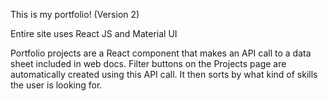 This is my portfolio! (Version 2)

Entire site uses React JS and Material UI

Portfolio projects are a React component that makes an API call to a data sheet included in web docs. Filter buttons on the Projects page are automatically created using this API call. It then sorts by what kind of skills the user is looking for.

